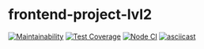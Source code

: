 # frontend-project-lvl2
[![Maintainability](https://api.codeclimate.com/v1/badges/f3aa86e85df5d2531df6/maintainability)](https://codeclimate.com/github/takieDela/frontend-project-lvl2/maintainability)
[![Test Coverage](https://api.codeclimate.com/v1/badges/f3aa86e85df5d2531df6/test_coverage)](https://codeclimate.com/github/takieDela/frontend-project-lvl2/test_coverage)
[![Node CI](https://github.com/takieDela/frontend-project-lvl2/workflows/Node%20CI/badge.svg)](https://github.com/takieDela/frontend-project-lvl2/actions)
[![asciicast](https://asciinema.org/a/DoZoq4grwALViEhyEKjycrNGo.svg)](https://asciinema.org/a/DoZoq4grwALViEhyEKjycrNGo)